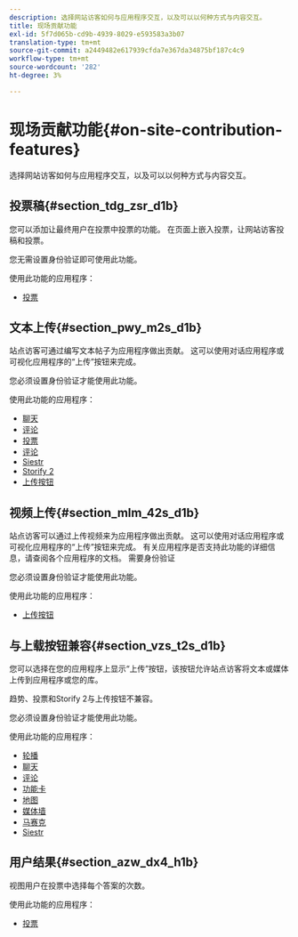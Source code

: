 ```yaml
---
description: 选择网站访客如何与应用程序交互，以及可以以何种方式与内容交互。
title: 现场贡献功能
exl-id: 5f7d065b-cd9b-4939-8029-e593583a3b07
translation-type: tm+mt
source-git-commit: a2449482e617939cfda7e367da34875bf187c4c9
workflow-type: tm+mt
source-wordcount: '282'
ht-degree: 3%

---
```


# 现场贡献功能{#on-site-contribution-features}

选择网站访客如何与应用程序交互，以及可以以何种方式与内容交互。

## 投票稿{#section_tdg_zsr_d1b}

您可以添加让最终用户在投票中投票的功能。 在页面上嵌入投票，让网站访客投稿和投票。

您无需设置身份验证即可使用此功能。

使用此功能的应用程序：

* [投票](../c-about-apps/c-polls-app/c-polls-app.md#c_polls_app)

## 文本上传{#section_pwy_m2s_d1b}

站点访客可通过编写文本帖子为应用程序做出贡献。 这可以使用对话应用程序或可视化应用程序的“上传”按钮来完成。

您必须设置身份验证才能使用此功能。

使用此功能的应用程序：

* [聊天](../c-about-apps/c-chat-app/c-chat-app.md#c_chat_app)
* [评论](/help/using/c-about-apps/c-comments/c-comments.md)
* [投票](../c-about-apps/c-polls-app/c-polls-app.md#c_polls_app)
* [评论](../c-about-apps/c-reviews-app/c-reviews-app.md#c_reviews_app)
* [Siestr](../c-about-apps/c-sidenotes-app/c-sidenotes-app.md#c_sidenotes_app)
* [Storify 2](../c-about-apps/c-storify2/c-storify2.md#c_storify2)
* [上传按钮](../c-about-apps/c-upload-button-app/c-upload-button-app.md#c_upload_button_app)

## 视频上传{#section_mlm_42s_d1b}

站点访客可以通过上传视频来为应用程序做出贡献。 这可以使用对话应用程序或可视化应用程序的“上传”按钮来完成。 有关应用程序是否支持此功能的详细信息，请查阅各个应用程序的文档。 需要身份验证

您必须设置身份验证才能使用此功能。

使用此功能的应用程序：

* [上传按钮](../c-about-apps/c-upload-button-app/c-upload-button-app.md#c_upload_button_app)

## 与上载按钮兼容{#section_vzs_t2s_d1b}

您可以选择在您的应用程序上显示“上传”按钮，该按钮允许站点访客将文本或媒体上传到应用程序或您的库。

趋势、投票和Storify 2与上传按钮不兼容。

您必须设置身份验证才能使用此功能。

使用此功能的应用程序：

* [轮播](../c-about-apps/c-carousel-app/c-carousel-app.md#c_carousel_app)
* [聊天](../c-about-apps/c-chat-app/c-chat-app.md#c_chat_app)
* [评论](/help/using/c-about-apps/c-comments/c-comments.md)
* [功能卡](../c-about-apps/c-feature-card-app/c-feature-card-app.md#c_feature_card_app)
* [地图](../c-about-apps/c-map-app/c-map-app.md#c_map_app)
* [媒体墙](../c-about-apps/c-media-wall-app/c-media-wall-app.md#c_media_wall_app)
* [马赛克](../c-about-apps/c-mosaic-app/c-mosaic-app.md#c_mosaic_app)
* [Siestr](../c-about-apps/c-sidenotes-app/c-sidenotes-app.md#c_sidenotes_app)

## 用户结果{#section_azw_dx4_h1b}

视图用户在投票中选择每个答案的次数。

使用此功能的应用程序：

* [投票](../c-about-apps/c-polls-app/c-polls-app.md#c_polls_app)
